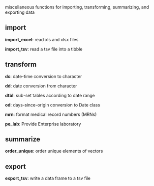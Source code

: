 miscellaneous functions for importing, transforming, summarizing, and exporting data

## import

**import_excel**: read xls and xlsx files

**import_tsv**: read a tsv file into a tibble

## transform

**dc**: date-time conversion to character

**dd**: date conversion from character

**dtbl**: sub-set tables according to date range

**od**: days-since-origin conversion to Date class

**mrn**: format medical record numbers (MRNs)

**pe_lab**: Provide Enterprise laboratory

## summarize

**order_unique**: order unique elements of vectors

## export

**export_tsv**: write a data frame to a tsv file
